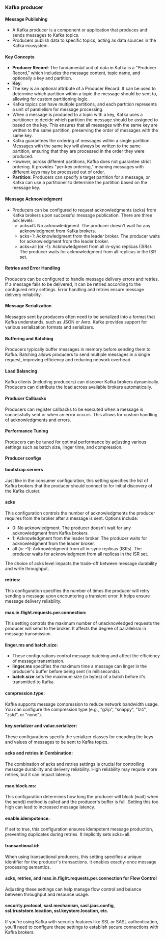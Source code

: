 ### Kafka producer

#### Message Publishing
- A Kafka producer is a component or application that produces and sends messages to Kafka topics.
- Producers publish data to specific topics, acting as data sources in the Kafka ecosystem.

#### Key Concepts
- **Producer Record**: The fundamental unit of data in Kafka is a "Producer Record," which includes the message content, topic name, and optionally a key and partition.
- **Key**: 
- The key is an optional attribute of a Producer Record. It can be used to determine which partition within a topic the message should be sent to, allowing for custom partitioning logic. 
- Kafka topics can have multiple partitions, and each partition represents a unit of parallelism for message processing.
- When a message is produced to a topic with a key, Kafka uses a partitioner to decide which partition the message should be assigned to based on the key. This ensures that all messages with the same key are written to the same partition, preserving the order of messages with the same key.
- Kafka guarantees the ordering of messages within a single partition. Messages with the same key will always be written to the same partition, ensuring that they are processed in the order they were produced.
- However, across different partitions, Kafka does not guarantee strict ordering. It provides "per-key ordering," meaning messages with different keys may be processed out of order.
- **Partition**: Producers can specify a target partition for a message, or Kafka can use a partitioner to determine the partition based on the message key.

#### Message Acknowledgment
- Producers can be configured to request acknowledgments (acks) from Kafka brokers upon successful message publication. There are three ack levels:
     - acks=0: No acknowledgment. The producer doesn't wait for any acknowledgment from Kafka brokers.
     - acks=1: Acknowledgment from the leader broker. The producer waits for acknowledgment from the leader broker.
     - acks=all (or -1): Acknowledgment from all in-sync replicas (ISRs). The producer waits for acknowledgment from all replicas in the ISR set.

#### Retries and Error Handling
Producers can be configured to handle message delivery errors and retries. If a message fails to be delivered, it can be retried according to the configured retry settings.
Error handling and retries ensure message delivery reliability. 

#### Message Serialization
Messages sent by producers often need to be serialized into a format that Kafka understands, such as JSON or Avro.
Kafka provides support for various serialization formats and serializers. 

#### Buffering and Batching
Producers typically buffer messages in memory before sending them to Kafka. Batching allows producers to send multiple messages in a single request, improving efficiency and reducing network overhead. 

#### Load Balancing
Kafka clients (including producers) can discover Kafka brokers dynamically. Producers can distribute the load across available brokers automatically.

#### Producer Callbacks
Producers can register callbacks to be executed when a message is successfully sent or when an error occurs. This allows for custom handling of acknowledgments and errors.

#### Performance Tuning
Producers can be tuned for optimal performance by adjusting various settings such as batch size, linger time, and compression.


#### Producer configs
#### bootstrap.servers
Just like in the consumer configuration, this setting specifies the list of Kafka brokers that the producer should connect to for initial discovery of the Kafka cluster.

#### acks
This configuration controls the number of acknowledgments the producer requires from the broker after a message is sent.
Options include:
- 0: No acknowledgment. The producer doesn't wait for any acknowledgment from Kafka brokers.
- 1: Acknowledgment from the leader broker. The producer waits for acknowledgment from the leader broker.
- all (or -1): Acknowledgment from all in-sync replicas (ISRs). The producer waits for acknowledgment from all replicas in the ISR set.

The choice of acks level impacts the trade-off between message durability and write throughput.

#### retries:
This configuration specifies the number of times the producer will retry sending a message upon encountering a transient error. It helps ensure message delivery reliability.

#### max.in.flight.requests.per.connection:
This setting controls the maximum number of unacknowledged requests the producer will send to the broker. It affects the degree of parallelism in message transmission.

#### linger.ms and batch.size:
- These configurations control message batching and affect the efficiency of message transmission.
- **linger.ms** specifies the maximum time a message can linger in the producer's buffer before being sent (in milliseconds).
- **batch.size** sets the maximum size (in bytes) of a batch before it's transmitted to Kafka.

#### compression.type:
Kafka supports message compression to reduce network bandwidth usage. You can configure the compression type (e.g., "gzip", "snappy", "lz4", "zstd", or "none").

#### key.serializer and value.serializer:
These configurations specify the serializer classes for encoding the keys and values of messages to be sent to Kafka topics.

#### acks and retries in Combination:
The combination of acks and retries settings is crucial for controlling message durability and delivery reliability. High reliability may require more retries, but it can impact latency.

#### max.block.ms:
This configuration determines how long the producer will block (wait) when the send() method is called and the producer's buffer is full. Setting this too high can lead to increased message latency.

#### enable.idempotence:
If set to true, this configuration ensures idempotent message production, preventing duplicates during retries. It implicitly sets acks=all.

#### transactional.id:
When using transactional producers, this setting specifies a unique identifier for the producer's transactions. It enables exactly-once message processing semantics.

#### acks, retries, and max.in.flight.requests.per.connection for Flow Control
Adjusting these settings can help manage flow control and balance between throughput and resource usage.

#### security.protocol, sasl.mechanism, sasl.jaas.config, ssl.truststore.location, ssl.keystore.location, etc.
If you're using Kafka with security features like SSL or SASL authentication, you'll need to configure these settings to establish secure connections with Kafka brokers.